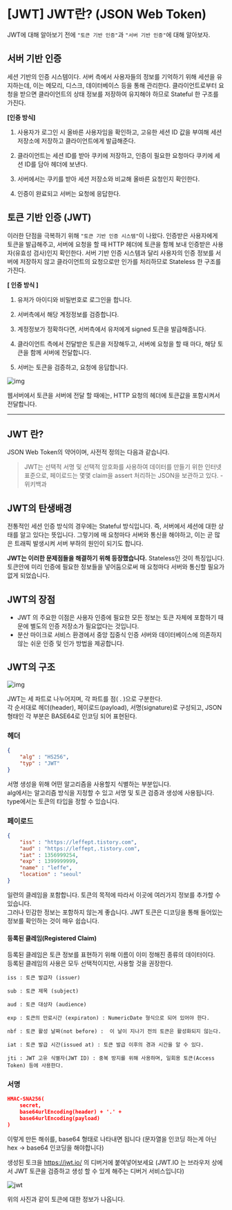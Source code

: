 # [JWT] JWT란? (JSON Web Token)

JWT에 대해 알아보기 전에 `"토큰 기반 인증"`과 `"서버 기반 인증"`에 대해 알아보자.

## 서버 기반 인증
세션 기반의 인증 시스템이다. 서버 측에서 사용자들의 정보를 기억하기 위해 세션을 유지하는데,
이는 메모리, 디스크, 데이터베이스 등을 통해 관리한다.
클라이언트로부터 요청을 받으면 클라이언트의 상태 정보를 저장하여 유지해야 하므로 Stateful 한 구조를 가진다.


**[인증 방식]**<br>
1. 사용자가 로그인 시 올바른 사용자임을 확인하고, 고유한 세션 ID 값을 부여해 세션 저장소에 저장하고 클라이언트에게 발급해준다.

2. 클라이언트는 세션 ID를 받아 쿠키에 저장하고, 인증이 필요한 요청마다 쿠키에 세션 ID를 담아 헤더에 보낸다.

3. 서버에서는 쿠키를 받아 세션 저장소와 비교해 올바른 요청인지 확인한다.

4. 인증이 완료되고 서버는 요청에 응답한다.

## 토큰 기반 인증 (JWT)
이러한 단점을 극복하기 위해 `"토큰 기반 인증 시스템"`이 나왔다. 인증받은 사용자에게 토큰을 발급해주고,
서버에 요청을 할 때 HTTP 헤더에 토큰을 함께 보내 인증받은 사용자(유효성 검사)인지 확인한다.
서버 기반 인증 시스템과 달리 사용자의 인증 정보를 서버에 저장하지 않고 클라이언트의 요청으로만 인가를 처리하므로 Stateless 한 구조를 가진다.

**[ 인증 방식 ]**
1. 유저가 아이디와 비밀번호로 로그인을 합니다.

2. 서버측에서 해당 계정정보를 검증합니다.

3. 계정정보가 정확하다면, 서버측에서 유저에게 signed 토큰을 발급해줍니다.

4. 클라이언트 측에서 전달받은 토큰을 저장해두고, 서버에 요청을 할 때 마다, 해당 토큰을 함께 서버에 전달합니다.

5. 서버는 토큰을 검증하고, 요청에 응답합니다.

![img](https://velopert.com/wp-content/uploads/2016/12/token-diagram.png)

웹서버에서 토큰을 서버에 전달 할 때에는, HTTP 요청의 헤더에 토큰값을 포함시켜서 전달합니다.


<hr>

## JWT 란?
JSON Web Token의 약어이며, 사전적 정의는 다음과 같습니다.
> JWT는 선택적 서명 및 선택적 암호화를 사용하여 데이터를 만들기 위한 인터넷 표준으로, 페이로드는 몇몇 claim을 assert 처리하는 JSON을 보관하고 있다. - 위키백과

## JWT의 탄생배경
전통적인 세션 인증 방식의 경우에는 Stateful 방식입니다. 즉, 서버에서 세션에 대한 상태를 알고 있다는 뜻입니다. 그렇기에 매 요청마다 서버와 통신을 해야하고, 이는 곧 많은 트래픽 발생시켜 서버 부하의 원인이 되기도 합니다.<br>

**JWT는 이러한 문제점들을 해결하기 위해 등장했습니다.** Stateless인 것이 특징입니다.<br> 
토큰안에 미리 인증에 필요한 정보들을 넣어둠으로써 매 요청마다 서버와 통신할 필요가 없게 되었습니다.

## JWT의 장점
+ JWT 의 주요한 이점은 사용자 인증에 필요한 모든 정보는 토큰 자체에 포함하기 때문에 별도의 인증 저장소가 필요없다는 것입니다.
+ 분산 마이크로 서비스 환경에서 중앙 집중식 인증 서버와 데이터베이스에 의존하지 않는 쉬운 인증 및 인가 방법을 제공합니다.


## JWT의 구조
![img](https://img1.daumcdn.net/thumb/R1280x0/?scode=mtistory2&fname=https%3A%2F%2Fblog.kakaocdn.net%2Fdn%2Fpbd1B%2Fbtrea2K4nIT%2FypUP5yvvxKA6nKgCu7epGk%2Fimg.png)

JWT는 세 파트로 나누어지며, 각 파트를 점( . )으로 구분한다.<br>
각 순서대로 헤더(header), 페이로드(payload), 서명(signature)로 구성되고,
JSON 형태인 각 부분은 BASE64로 인코딩 되어 표현된다.

### 헤더
```json
{
    "alg" : "HS256",
    "typ" : "JWT"
}
```

서명 생성을 위해 어떤 알고리즘을 사용할지 식별하는 부분입니다.<br>
alg에서는 알고리즘 방식을 지정할 수 있고 서명 및 토큰 검증과 생성에 사용됩니다. type에서는 토큰의 타입을 정할 수 있습니다.

### 페이로드
```json
{
    "iss" : "https://leffept.tistory.com",
    "aud" : "https://leffept,.tistory.com",
    "iat" : 1356999254,
    "exp" : 1399999999,
    "name" : "leffe",
    "location" : "seoul"
}
```

일련의 클레임을 포함합니다. 토큰의 목적에 따라서 이곳에 여러가지 정보를 추가할 수 있습니다.<br> 그러나 민감한 정보는 포함하지 않는게 좋습니다. JWT 토큰은 디코딩을 통해 들어있는 정보를 확인하는 것이 매우 쉽습니다.

#### 등록된 클레임(Registered Claim)

등록된 클레임은 토큰 정보를 표현하기 위해 이름이 이미 정해진 종류의 데이터이다.<br>
등록된 클레임의 사용은 모두 선택적이지만, 사용할 것을 권장한다.
```
iss : 토큰 발급자 (issuer)

sub : 토큰 제목 (subject)

aud : 토큰 대상자 (audience)

exp : 토큰의 만료시간 (expiraton) : NumericDate 형식으로 되어 있어야 한다.

nbf : 토큰 활성 날짜(not before) :  이 날이 지나기 전의 토큰은 활성화되지 않는다.

iat : 토큰 발급 시간(issued at) : 토큰 발급 이후의 경과 시간을 알 수 있다.

jti : JWT 고유 식별자(JWT ID) : 중복 방지를 위해 사용하며, 일회용 토큰(Access Token) 등에 사용한다.
```

### 서명
```json
HMAC-SNA256(
    secret,
    base64urlEncoding(header) + '.' +
    base64urlEncoding(payload)
)
```

이렇게 만든 해쉬를, base64 형태로 나타내면 됩니다 (문자열을 인코딩 하는게 아닌 hex → base64 인코딩을 해야합니다)

생성된 토크을 https://jwt.io/ 의 디버거에 붙여넣어보세요 (JWT.IO 는 브라우저 상에서 JWT 토큰을 검증하고 생성 할 수 있게 해주는 디버거 서비스입니다)

![jwt](./img/jwt.jpg)

위의 사진과 같이 토큰에 대한 정보가 나옵니다.


